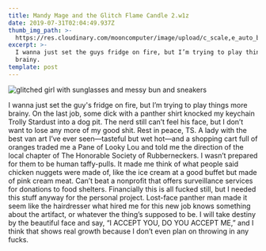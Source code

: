 ```yaml
---
title: Mandy Mage and the Glitch Flame Candle 2.w1z
date: 2019-07-31T02:04:49.937Z
thumb_img_path: >-
  https://res.cloudinary.com/mooncomputer/image/upload/c_scale,e_auto_brightness,h_300,q_auto:best/v1564538752/Moon%20Computer%20Blog/W1Z/Mandy%20Mage/Glitch%20Flame%20Candle/mandy-mage-glitch-flame-2--allef-vinicius-ezFJ-89Ysos-unsplash--glitched-3.jpg
excerpt: >-
  I wanna just set the guys fridge on fire, but I’m trying to play things more
  brainy. 
template: post
---
```

![glitched girl with sunglasses and messy bun and sneakers](https://res.cloudinary.com/mooncomputer/image/upload/c_scale,e_auto_brightness,h_800,q_auto:best/v1564538752/Moon%20Computer%20Blog/W1Z/Mandy%20Mage/Glitch%20Flame%20Candle/mandy-mage-glitch-flame-2--allef-vinicius-ezFJ-89Ysos-unsplash--glitched-3.jpg "Mandy Mage and the Glitch Flame Candle 2")

I wanna just set the guy's fridge on fire, but I’m trying to play things more brainy. On the last job, some dick with a panther shirt knocked my keychain Trolly Stardust into a dog pit. The nerd still can’t feel his face, but I don’t want to lose any more of my good shit. Rest in peace, TS. A lady with the best van art I’ve ever seen—tasteful but wet hot—and a shopping cart full of oranges traded me a Pane of Looky Lou and told me the direction of the local chapter of The Honorable Society of Rubberneckers. I wasn’t prepared for them to be human taffy-pulls. It made me think of what people said chicken nuggets were made of, like the ice cream at a good buffet but made of pink cream meat. Can’t beat a nonprofit that offers surveillance services for donations to food shelters. Financially this is all fucked still, but I needed this stuff anyway for the personal project. Lost-face panther man made it seem like the hairdresser what hired me for this new job knows something about the artifact, or whatever the thing’s supposed to be. I will take destiny by the beautiful face and say, “I ACCEPT YOU, DO YOU ACCEPT ME,” and I think that shows real growth because I don’t even plan on throwing in any fucks.
